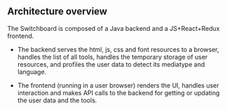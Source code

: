 Architecture overview
---------------------

The Switchboard is composed of a Java backend and a JS+React+Redux frontend.

- The backend serves the html, js, css and font resources to a browser, handles the list of all tools, handles the temporary storage of user resources, and profiles the user data to detect its mediatype and language.

- The frontend (running in a user browser) renders the UI, handles user interaction and makes API calls to the backend for getting or updating the user data and the tools.
